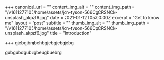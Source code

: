 +++
canonical_url = ""
content_img_alt = ""
content_img_path = "/v1611277105/home/assets/jon-tyson-566CgCRSNCk-unsplash_akpzf6.jpg"
date = 2021-01-12T05:00:00Z
excerpt = "Get to know me"
layout = "post"
subtitle = ""
thumb_img_alt = ""
thumb_img_path = "/v1611277105/home/assets/jon-tyson-566CgCRSNCk-unsplash_akpzf6.jpg"
title = "Introduction"

+++
gjebgjbrgbehbgjebgjebgjebg

gubgubdgubugbeugbuebrg